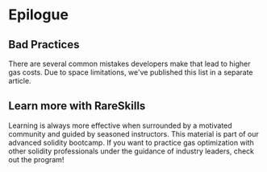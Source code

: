 # Epilogue

## Bad Practices
There are several common mistakes developers make that lead to higher gas costs. Due to space limitations, we've published this list in a separate article.


## Learn more with RareSkills
Learning is always more effective when surrounded by a motivated community and guided by seasoned instructors. This material is part of our advanced solidity bootcamp. If you want to practice gas optimization with other solidity professionals under the guidance of industry leaders, check out the program!